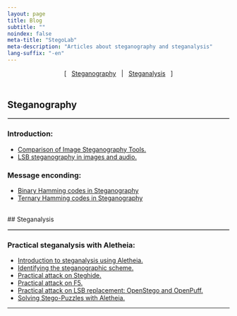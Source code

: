 ```yaml
---
layout: page
title: Blog
subtitle: "" 
noindex: false
meta-title: "StegoLab"
meta-description: "Articles about steganography and steganalysis"
lang-suffix: "-en"
---
```


<style>
    [id]::before {
        content: '';
        display: block;
        height:      70px;
        margin-top: -70px;
        visibility: hidden;
    }
   li > span {
      display:none;
   }
</style>


<center style='margin-bottom:30px'>
[ &nbsp; <a href='#steganography'>Steganography</a> &nbsp;
| &nbsp; <a href='#steganalysis'>Steganalysis</a> &nbsp; ]
</center>


<div style='margin-bottom:50px'></div>


## Steganography
<hr style='border:1px solid #ccc'>

### Introduction:
- [Comparison of Image Steganography Tools.](/stego/aletheia/tool-comparison-en)
- [LSB steganography in images and audio.](/stego/lab/intro/lsb-en)


### Message enconding:
- [Binary Hamming codes in Steganography](/stego/lab/codes/binary-hamming-en)
- [Ternary Hamming codes in Steganography](/stego/lab/codes/ternary-hamming-en)




<br>
## Steganalysis
<hr style='border:1px solid #ccc'>

### Practical steganalysis with Aletheia:
- [Introduction to steganalysis using Aletheia.](/stego/aletheia/intro-en)
- [Identifying the steganographic scheme.](/stego/aletheia/identify-en)
- [Practical attack on Steghide.](/stego/aletheia/steghide-attack-en)
- [Practical attack on F5.](/stego/aletheia/f5-attack-en)
- [Practical attack on LSB replacement: OpenStego and OpenPuff.](/stego/aletheia/lsbr-attack-en)
- [Solving Stego-Puzzles with Aletheia.](/stego/aletheia/stego-puzzles-en)





<hr>
<br><br>


